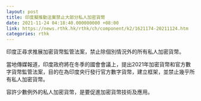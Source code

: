 ```yaml
---
layout: post
title: 印度擬推動法案禁止大部分私人加密貨幣
date: 2021-11-24 04:18:40.000000000 +08:00
link: https://news.rthk.hk/rthk/ch/component/k2/1621174-20211124.htm
categories: rthk
---
```


印度正尋求推展加密貨幣監管法案，禁止除個別情況外的所有私人加密貨幣。

當地傳媒報道，印度政府將在冬季的國會會議上，提出2021年加密貨幣和官方數字貨幣監管法案，目的在為印度央行發行官方數字貨幣，建立框架，並禁止幾乎所有私人加密貨幣。

容許少數例外的私人加密貨幣，是要促進加密貨幣技術及應用。
